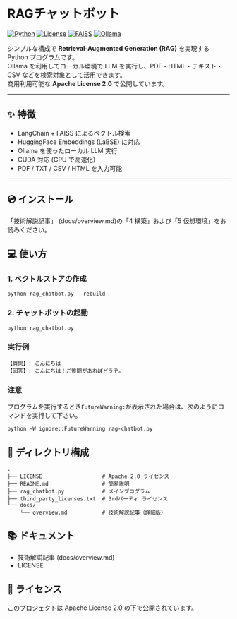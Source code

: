 # RAGチャットボット

[![Python](https://img.shields.io/badge/python-3.11-blue.svg)](https://www.python.org/)
[![License](https://img.shields.io/badge/license-Apache%202.0-green.svg)](LICENSE)
[![FAISS](https://img.shields.io/badge/vectorstore-FAISS-orange.svg)](https://github.com/facebookresearch/faiss)
[![Ollama](https://img.shields.io/badge/LLM-Ollama-lightgrey.svg)](https://ollama.ai/)

シンプルな構成で **Retrieval-Augmented Generation (RAG)** を実現する Python プログラムです。  
Ollama を利用してローカル環境で LLM を実行し、PDF・HTML・テキスト・CSV などを検索対象として活用できます。  
商用利用可能な **Apache License 2.0** で公開しています。

---

## ✨ 特徴
- LangChain + FAISS によるベクトル検索
- HuggingFace Embeddings (LaBSE) に対応
- Ollama を使ったローカル LLM 実行
- CUDA 対応 (GPU で高速化)
- PDF / TXT / CSV / HTML を入力可能

---

## 💿 インストール

「技術解説記事」 (docs/overview.md)の「4 構築」および「5 仮想環境」をお読みください。

## 💻 使い方

### 1. ベクトルストアの作成
```
python rag_chatbot.py --rebuild
```

### 2. チャットボットの起動
```
python rag_chatbot.py
```

### 実行例
```
【質問】: こんにちは
【回答】: こんにちは！ご質問があればどうぞ。
```

### 注意

プログラムを実行するとき`FutureWarning:`が表示された場合は、次のようにコマンドを実行して下さい。
```
python -W ignore::FutureWarning rag-chatbot.py
```

## 📂 ディレクトリ構成
```
.
├── LICENSE                   # Apache 2.0 ライセンス
├── README.md                 # 簡易説明
├── rag_chatbot.py            # メインプログラム
├── third_party_licenses.txt  # 3rdパーティ ライセンス
└── docs/
    └── overview.md           # 技術解説記事（詳細版）

```

## 📚 ドキュメント
* 技術解説記事 (docs/overview.md)
* LICENSE

## 📜 ライセンス
このプロジェクトは Apache License 2.0 の下で公開されています。

